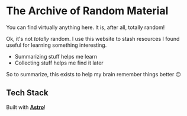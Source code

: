# The Archive of Random Material

You can find virtually anything here. It is, after all, totally random!

Ok, it's not _totally_ random. I use this website to stash resources I found useful for learning something interesting.

* Summarizing stuff helps me learn
* Collecting stuff helps me find it later

So to summarize, this exists to help my brain remember things better 🙃

## Tech Stack

Built with **[Astro](https://astro.build)**!
